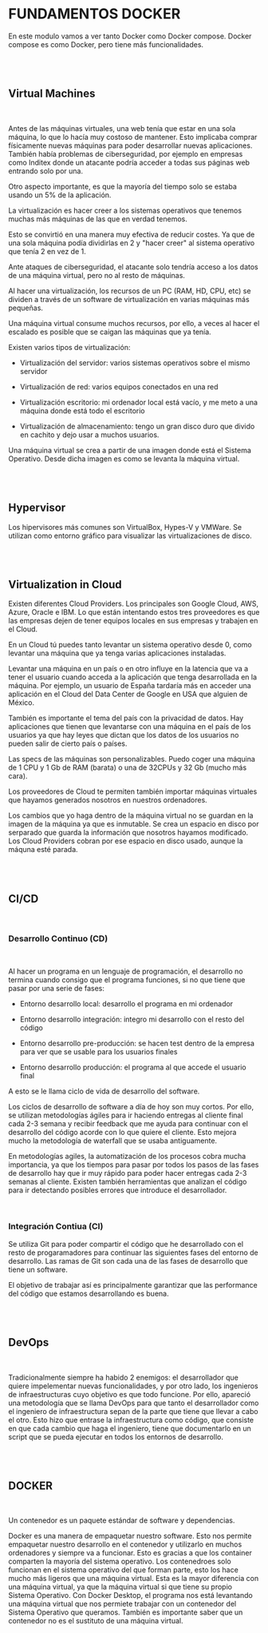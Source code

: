 # FUNDAMENTOS DOCKER

En este modulo vamos a ver tanto Docker como Docker compose. Docker compose es como Docker, pero tiene más funcionalidades. 

<br>
<br>

## Virtual Machines

<br>

Antes de las máquinas virtuales, una web tenía que estar en una sola máquina, lo que lo hacía muy costoso de mantener. Esto implicaba comprar físicamente nuevas máquinas para poder desarrollar nuevas aplicaciones. También había problemas de ciberseguridad, por ejemplo en empresas como Inditex donde un atacante podría acceder a todas sus páginas web entrando solo por una.

Otro aspecto importante, es que la mayoría del tiempo solo se estaba usando un 5% de la aplicación.


La virtualización es hacer creer a los sistemas operativos que tenemos muchas más máquinas de las que en verdad tenemos.

Esto se convirtió en una manera muy efectiva de reducir costes. Ya que de una sola máquina podía dividirlas en 2 y "hacer creer" al sistema operativo que tenía 2 en vez de 1.


Ante ataques de ciberseguridad, el atacante solo tendría acceso a los datos de una máquina virtual, pero no al resto de máquinas.



Al hacer una virtualización, los recursos de un PC (RAM, HD, CPU, etc) se dividen a través de un software de virtualización en varias máquinas más pequeñas.



Una máquina virtual consume muchos recursos, por ello, a veces al hacer el escalado es posible que se caigan las máquinas que ya tenía.




Existen varios tipos de virtualización:

 - Virtualización del servidor: varios sistemas operativos sobre el mismo servidor
  
 - Virtualización de red: varios equipos conectados en una red
 - Virtualización escritorio: mi ordenador local está vacío, y me meto a una máquina donde está todo el escritorio
 - Virtualización de almacenamiento: tengo un gran disco duro que divido en cachito y dejo usar a muchos usuarios.




Una máquina virtual se crea a partir de una imagen donde está el Sistema Operativo. Desde dicha imagen es como se levanta la máquina virtual.




<br>
<br>



## Hypervisor

Los hipervisores más comunes son VirtualBox, Hypes-V y VMWare. Se utilizan como entorno gráfico para visualizar las virtualizaciones de disco.


<br>
<br>



## Virtualization in Cloud


Existen diferentes Cloud Providers. Los principales son Google Cloud, AWS, Azure, Oracle e IBM. Lo que están intentando estos tres proveedores es que las empresas dejen de tener equipos locales en sus empresas y trabajen en el Cloud.

En un Cloud tú puedes tanto levantar un sistema operativo desde 0, como levantar una máquina que ya tenga varias aplicaciones instaladas.


Levantar una máquina en un país o en otro influye en la latencia que va a tener el usuario cuando acceda a la aplicación que tenga desarrollada en la máquina. Por ejemplo, un usuario de España tardaría más en acceder una aplicación en el Cloud del Data Center de Google en USA que alguien de México.

También es importante el tema del país con la privacidad de datos. Hay aplicaciones que tienen que levantarse con una máquina en el país de los usuarios ya que hay leyes que dictan que los datos de los usuarios no pueden salir de cierto país o países.



Las specs de las máquinas son personalizables. Puedo coger una máquina de 1 CPU y 1 Gb de RAM (barata) o una de 32CPUs y 32 Gb (mucho más cara).


Los proveedores de Cloud te permiten también importar máquinas virtuales que hayamos generados nosotros en nuestros ordenadores.

Los cambios que yo haga dentro de la máquina virtual no se guardan en la imagen de la máquina ya que es inmutable. Se crea un espacio en disco por serparado que guarda la información que nosotros hayamos modificado. Los Cloud Providers cobran por ese espacio en disco usado, aunque la máquna esté parada.



<br>
<br>


## CI/CD
<br>

### Desarrollo Continuo (CD)
<br>

Al hacer un programa en un lenguaje de programación, el desarrollo no termina cuando consigo que el programa funciones, si no que tiene que pasar por una serie de fases:

 - Entorno desarrollo local: desarrollo el programa en mi ordenador
  
 - Entorno desarrollo integración: integro mi desarrollo con el resto del código
 - Entorno desarrollo pre-producción: se hacen test dentro de la empresa para ver que se usable para los usuarios finales
 - Entorno desarrollo producción: el programa al que accede el usuario final



A esto se le llama ciclo de vida de desarrollo del software. 




Los ciclos de desarrollo de software a día de hoy son muy cortos. Por ello, se utilizan metodologías ágiles para ir haciendo entregas al cliente final cada 2-3 semana y recibir feedback que me ayuda para continuar con el desarrollo del código acorde con lo que quiere el cliente. Esto mejora mucho la metodología de waterfall que se usaba antiguamente.


En metodologías agiles, la automatización de los procesos cobra mucha importancia, ya que los tiempos para pasar por todos los pasos de las fases de desarrollo hay que ir muy rápido para poder hacer entregas cada 2-3 semanas al cliente. Existen también herramientas que analizan el código para ir detectando posibles errores que introduce el desarrollador.


<br>

### Integración Contiua (CI)

Se utiliza Git para poder compartir el código que he desarrollado con el resto de progaramadores para continuar las siguientes fases del entorno de desarrollo. Las ramas de Git son cada una de las fases de desarrollo que tiene un software. 


El objetivo de trabajar así es principalmente garantizar que las performance del código que estamos desarrollando es buena. 



<br>
<br>


## DevOps

<br>


Tradicionalmente siempre ha habido 2 enemigos: el desarrollador que quiere impelementar nuevas funcionalidades, y por otro lado, los ingenieros de infraestructuras cuyo objetivo es que todo funcione. Por ello, apareció una metodología que se llama DevOps para que tanto el desarrollador como el ingeniero de infraestructura sepan de la parte que tiene que llevar a cabo el otro. Esto hizo que entrase la infraestructura como código, que consiste en que cada cambio que haga el ingeniero, tiene que documentarlo en un script que se pueda ejecutar en todos los entornos de desarrollo.


<br>
<br>



## DOCKER

<br>

Un contenedor es un paquete estándar de software y dependencias.


Docker es una manera de empaquetar nuestro software. Esto nos permite empaquetar nuestro desarrollo en el contenedor y utilizarlo en muchos ordenadores y siempre va a funcionar. Esto es gracias a que los container comparten la mayoría del sistema operativo. Los contenedroes solo funcionan en el sistema operativo del que forman parte, esto los hace mucho más ligeros que una máquina virtual. Esta es la mayor diferencia con una máquina virtual, ya que la máquina virtual si que tiene su propio Sistema Operativo. Con Docker Desktop, el programa nos está levantando una máquina virtual que nos permiete trabajar con un contenedor del Sistema Operativo que queramos. También es importante saber que un contenedor no es el sustituto de una máquina virtual. 







